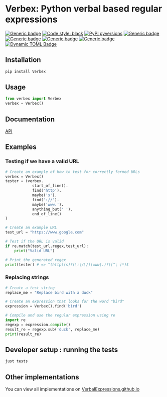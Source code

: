 Verbex: Python verbal based regular expressions
================================================

<!-- ![Build Status](https://github.com/rbroderi/Verbex/actions/workflows/main.yml/badge.svg?event=push) -->
<!-- [![GitHub License](https://img.shields.io/github/license/rbroderi/Verbex)](https://github.com/rbroderi/Verbex/blob/master/LICENSE) -->
[![Generic badge](https://img.shields.io/badge/license-GPL‐3.0-orange.svg)](https://github.com/rbroderi/Verbex/blob/master/LICENSE)
[![Code style: black](https://img.shields.io/endpoint?url=https://raw.githubusercontent.com/astral-sh/ruff/main/assets/badge/v2.json)](https://github.com/astral-sh/ruff)
[![PyPI pyversions](https://img.shields.io/pypi/pyversions/verbex)](https://pypi.python.org/pypi/Verbex/)
[![Generic badge](https://img.shields.io/badge/mypy-typed-purple.svg)](http://mypy-lang.org/)
[![Generic badge](https://img.shields.io/badge/beartype-runtime_typed-cyan.svg)](https://github.com/beartype/beartype)
[![Generic badge](https://img.shields.io/badge/bandit-checked-magenta.svg)](https://bandit.readthedocs.io/en/latest/)
[![Generic badge](https://img.shields.io/badge/uv-requirements-yellow.svg)](https://github.com/astral-sh/uv)
[![Dynamic TOML Badge](https://img.shields.io/badge/dynamic/toml?url=https%3A%2F%2Fraw.githubusercontent.com%2Frbroderi%2FVerbex%2Fmaster%2Fpyproject.toml&query=%24.project.version&label=Version)](https://github.com/rbroderi/Verbex/releases)


## Installation
```bash
pip install Verbex
```
## Usage
```python
from verbex import Verbex
verbex = Verbex()
```

## Documentation
[API](https://rbroderi.github.io/Verbex/)
## Examples

### Testing if we have a valid URL
```python
# Create an example of how to test for correctly formed URLs
verbex = Verbex()
tester = (verbex.
            start_of_line().
            find('http').
            maybe('s').
            find('://').
            maybe('www.').
            anything_but(' ').
            end_of_line()
)

# Create an example URL
test_url = "https://www.google.com"

# Test if the URL is valid
if re.match(test_url.regex,test_url):
    print("Valid URL")

# Print the generated regex
print(tester) # => ^(http)(s)?(\:\/\/)(www\.)?([^\ ]*)$
```
### Replacing strings
```python
# Create a test string
replace_me = "Replace bird with a duck"

# Create an expression that looks for the word "bird"
expression = Verbex().find('bird')

# Compile and use the regular expression using re
import re
regexp = expression.compile()
result_re = regexp.sub('duck', replace_me)
print(result_re)
```

## Developer setup : running the tests
```bash
just tests
```
## Other implementations
You can view all implementations on [VerbalExpressions.github.io](http://VerbalExpressions.github.io)
